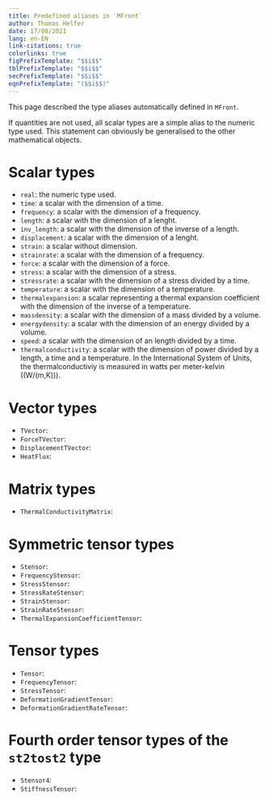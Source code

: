 ```yaml
---
title: Predefined aliases in `MFront`
author: Thomas Helfer
date: 17/08/2021
lang: en-EN
link-citations: true
colorlinks: true
figPrefixTemplate: "$$i$$"
tblPrefixTemplate: "$$i$$"
secPrefixTemplate: "$$i$$"
eqnPrefixTemplate: "($$i$$)"
---
```


This page described the type aliases automatically defined in `MFront`.

If quantities are not used, all scalar types are a simple alias to the
numeric type used. This statement can obviously be generalised to the
other mathematical objects.

# Scalar types

- `real`: the numeric type used.
- `time`: a scalar with the dimension of a time.
- `frequency`: a scalar with the dimension of a frequency.
- `length`: a scalar with the dimension of a lenght.
- `inv_length`: a scalar with the dimension of the inverse of a length.
- `displacement`: a scalar with the dimension of a lenght.
- `strain`: a scalar without dimension.
- `strainrate`:  a scalar with the dimension of a frequency.
- `force`: a scalar with the dimension of a force.
- `stress`: a scalar with the dimension of a stress.
- `stressrate`: a scalar with the dimension of a stress divided by a
  time.
- `temperature`:  a scalar with the dimension of a temperature.
- `thermalexpansion`: a scalar representing a thermal expansion
  coefficient with the dimension of the inverse of a temperature.
- `massdensity`: a scalar with the dimension of a mass divided by a
  volume.
- `energydensity`: a scalar with the dimension of an energy divided by a
  volume.
- `speed`: a scalar with the dimension of an length divided by a
  time.
- `thermalconductivity`: a scalar with the dimension of power divided by
  a length, a time and a temperature. In the International System of
  Units, the thermalconductiviy is measured in watts per meter-kelvin
  (\(W/(m\,K)\)).

# Vector types

- `TVector`: 
- `ForceTVector`: 
- `DisplacementTVector`:
- `HeatFlux`:

# Matrix types

- `ThermalConductivityMatrix`:

# Symmetric tensor types

- `Stensor`: 
- `FrequencyStensor`: 
- `StressStensor`: 
- `StressRateStensor`: 
- `StrainStensor`: 
- `StrainRateStensor`: 
- `ThermalExpansionCoefficientTensor`: 

# Tensor types

- `Tensor`: 
- `FrequencyTensor`: 
- `StressTensor`: 
- `DeformationGradientTensor`: 
- `DeformationGradientRateTensor`: 

# Fourth order tensor types of the `st2tost2` type

- `Stensor4`: 
- `StiffnessTensor`: 
